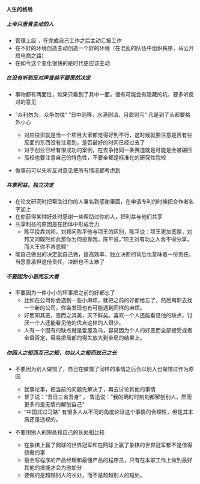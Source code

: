 #### 人生的格局



##### 上帝只垂青主动的人

- 管理上级 ，在完成自己工作之后主动汇报工作
- 在不好的环境创造主动创造一个好的环境（在混乱的队伍中组织秩序，马云开启电商之路）
- 在如今这个变化很快的是时代更应该主动

##### 在没有听到反对声音前不要贸然决定

- 事物都有两面性，如果只看到了其中一面，很有可能会有隐藏的坑，要多听反对的意见
- ”众利勿为，众争勿往“  ”日中则移，水满则溢，月盈则亏“ 凡是到了头都要格外小心
  - 对应投资就是当一个项目大家都觉得好到不行，这时候就要注意是否有些反面的东西没有注意到，是否最好的时间已经过去了
  - 对于创业已经有很成功的案例，在去争抢同一条赛道就是可能是会被碾压
  - 高校也要注意自己的特色性，不要全都是标准化的研究性院校

- 做事前可以先听反对意见把所有情况都考虑到

##### 共享利益，独立决定

- 在论文研究时把帮助过你的人署名到感谢里面，在申请专利的时候把合作者名字加上
- 在你获得某种好处时感谢一些帮助过你的人，把利益与他们共享
- 共享利益的原因是在团体中形成合力
  - 陈平投靠刘邦，刘邦问陈平他与项王的区别，陈平说：项王更加宽厚，刘邦又问既然如此那你为何投靠我，陈平说，”项王对有功之人舍不得分享，而大王你不吝恩赐“
- 能自己做出的决定就自己做，提高效率，独立决断的背后也意味着一份责任，当愿意承担这份责任，决断也不太难了

##### 不要因为小恶而忘大善

- 不要因为一件小小的坏事把之前的好都忘了
  - 比如在公司你会遇到一些小麻烦，就把之前的好都给忘了，然后离职去找一个新的公司，你会发现也有可能遇到同样的麻烦。
  - 好而知其恶，恶而之其美，天下鲜矣。喜欢一个人还能看见他的缺点，讨厌一个人还能看见他的优点这样的人很少。
  - 人有一个固有的缺点就是爱屋及乌，容易因为个人的好恶而全部接受或者全盘否定，容易把局部的得失放大到全局的结果上。

##### 勿因人之短而互己之短，勿以人之短而炫己之长

- 不要因为别人做错了，自己在做错了同样的事情之后会以别人也做错过作为原因
  - 就事论事，把当前的问题先解决了，再去讨论其他的事情
  - 曾子说：”吾日三省吾身“    ， 鲁迅说：”我的确时时刻刻都解刨别人，然而更多的是无情的解刨自己“
  - ”中国式过马路“  有很多人从不同的角度论证这个事情的合理性，但是其本质还是违规的。

- 不要用别人的短处和自己的长处相比较
  - 在象棋上赢了网球的世界冠军和在网球上赢了象棋的世界冠军都不是值得骄傲的事
  - 最会写程序的产品经理和最懂产品的程序员，只有在本职工作上做到最好其他的技能才会为他加分
  - 要做的是超越别人的长处，而不是超越别人的短处。

